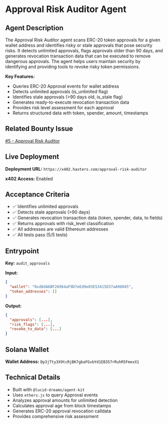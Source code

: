 # Approval Risk Auditor Agent

## Agent Description

The Approval Risk Auditor agent scans ERC-20 token approvals for a given wallet address and identifies risky or stale approvals that pose security risks. It detects unlimited approvals, flags approvals older than 90 days, and generates revocation transaction data that can be executed to remove dangerous approvals. The agent helps users maintain security by identifying and providing tools to revoke risky token permissions.

**Key Features:**
- Queries ERC-20 Approval events for wallet address
- Detects unlimited approvals (is_unlimited flag)
- Identifies stale approvals (>90 days old, is_stale flag)
- Generates ready-to-execute revocation transaction data
- Provides risk level assessment for each approval
- Returns structured data with token, spender, amount, timestamps

## Related Bounty Issue

[#5 - Approval Risk Auditor](https://github.com/daydreamsai/agent-bounties/issues/5)

## Live Deployment

**Deployment URL:** `https://x402.haxters.com/approval-risk-auditor`

**x402 Access:** Enabled

## Acceptance Criteria

- ✅ Identifies unlimited approvals
- ✅ Detects stale approvals (>90 days)
- ✅ Generates revocation transaction data (token, spender, data, to fields)
- ✅ Returns approvals with risk_level classification
- ✅ All addresses are valid Ethereum addresses
- ✅ All tests pass (5/5 tests)

## Entrypoint

**Key:** `audit_approvals`

**Input:**
```json
{
  "wallet": "0xd8dA6BF26964aF9D7eEd9e03E53415D37aA96045",
  "token_addresses": []
}
```

**Output:**
```json
{
  "approvals": [...],
  "risk_flags": [...],
  "revoke_tx_data": [...]
}
```

## Solana Wallet

**Wallet Address:** `Dp3jTty3X9tcRjBK7gbaFGvbYd1EB357rRuhR5FmexX1`

## Technical Details

- Built with `@lucid-dreams/agent-kit`
- Uses `ethers.js` to query Approval events
- Analyzes approval amounts for unlimited detection
- Calculates approval age from block timestamps
- Generates ERC-20 approval revocation calldata
- Provides comprehensive risk assessment

